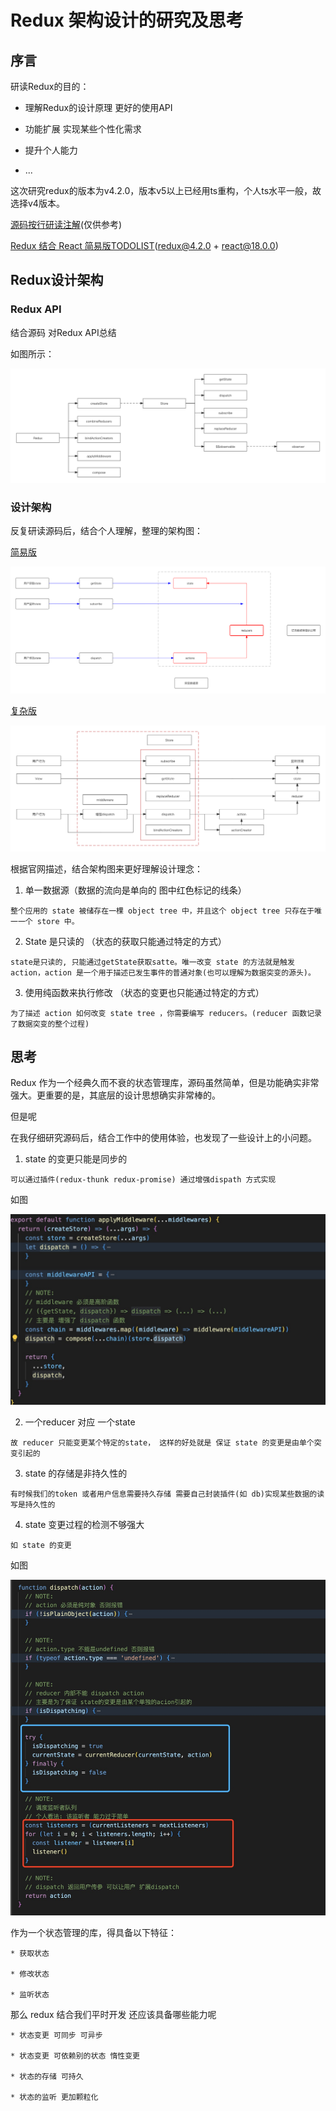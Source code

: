 # Redux 架构设计的研究及思考

## 序言

  研读Redux的目的：

  * 理解Redux的设计原理 更好的使用API

  * 功能扩展 实现某些个性化需求

  * 提升个人能力

  * ...

  这次研究redux的版本为v4.2.0，版本v5以上已经用ts重构，个人ts水平一般，故选择v4版本。

  [源码按行研读注解](https://github.com/YeahDreamItPossible/StepFurtureInJS/tree/main/SourceCode/Redux/v4.2.0)(仅供参考)

  [Redux 结合 React 简易版TODOLIST](https://github.com/YeahDreamItPossible/StepFurtureInJS/blob/main/SourceCode/Redux/v4.2.0/demo/index.html)(redux@4.2.0 + react@18.0.0)


## Redux设计架构

### Redux API

  结合源码 对Redux API总结

  如图所示：

  ![Alt redux_api](https://github.com/YeahDreamItPossible/StepFurtureInJS/blob/dev_0.1.0/VBlog/Images/redux_api.png)

### 设计架构

  反复研读源码后，结合个人理解，整理的架构图：

  [简易版](https://github.com/YeahDreamItPossible/StepFurtureInJS/blob/dev_0.1.0/VBlog/Images/redux_arch.png)

  ![Alt redux_arch](https://github.com/YeahDreamItPossible/StepFurtureInJS/blob/dev_0.1.0/VBlog/Images/redux_arch.png)

  [复杂版](https://github.com/YeahDreamItPossible/StepFurtureInJS/blob/dev_0.1.0/VBlog/Images/redux_deprecated_arch.png)

  ![Alt redux_deprecated_arch](https://github.com/YeahDreamItPossible/StepFurtureInJS/blob/dev_0.1.0/VBlog/Images/redux_deprecated_arch.png)

  根据官网描述，结合架构图来更好理解设计理念：

  1. 单一数据源（数据的流向是单向的 图中红色标记的线条）

    整个应用的 state 被储存在一棵 object tree 中，并且这个 object tree 只存在于唯一一个 store 中。


  2. State 是只读的 （状态的获取只能通过特定的方式）

    state是只读的, 只能通过getState获取satte。唯一改变 state 的方法就是触发 action，action 是一个用于描述已发生事件的普通对象(也可以理解为数据突变的源头)。

  3. 使用纯函数来执行修改 （状态的变更也只能通过特定的方式）

    为了描述 action 如何改变 state tree ，你需要编写 reducers。(reducer 函数记录了数据突变的整个过程)

## 思考

  Redux 作为一个经典久而不衰的状态管理库，源码虽然简单，但是功能确实非常强大。更重要的是，其底层的设计思想确实非常棒的。

  但是呢

  在我仔细研究源码后，结合工作中的使用体验，也发现了一些设计上的小问题。

  1. state 的变更只能是同步的

    可以通过插件(redux-thunk redux-promise) 通过增强dispath 方式实现

  如图  
    
  ![Alt redux_api](https://github.com/YeahDreamItPossible/StepFurtureInJS/blob/dev_0.1.0/VBlog/Images/redux_apply_middleware.jpg)

  2. 一个reducer 对应 一个state
  
    故 reducer 只能变更某个特定的state， 这样的好处就是 保证 state 的变更是由单个突变引起的

  3. state 的存储是非持久性的

    有时候我们的token 或者用户信息需要持久存储 需要自己封装插件(如 db)实现某些数据的读写是持久性的

  4. state 变更过程的检测不够强大

    如 state 的变更 

    
  如图

  ![Alt redux_api](https://github.com/YeahDreamItPossible/StepFurtureInJS/blob/dev_0.1.0/VBlog/Images/redux_dispatch.jpeg)




  作为一个状态管理的库，得具备以下特征：

    * 获取状态

    * 修改状态

    * 监听状态

  那么 redux 结合我们平时开发 还应该具备哪些能力呢

    * 状态变更 可同步 可异步

    * 状态变更 可依赖别的状态 惰性变更

    * 状态的存储 可持久

    * 状态的监听 更加颗粒化

  